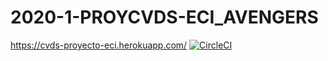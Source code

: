 # 2020-1-PROYCVDS-ECI_AVENGERS
https://cvds-proyecto-eci.herokuapp.com/
[![CircleCI](https://circleci.com/gh/Edyesid/2020-1-PROYCVDS-ECI_AVENGERS.svg?style=svg)](https://circleci.com/gh/Edyesid/2020-1-PROYCVDS-ECI_AVENGERS)
